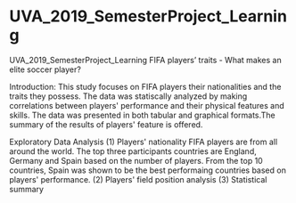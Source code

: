 # UVA_2019_SemesterProject_Learning
UVA_2019_SemesterProject_Learning
FIFA players’ traits  - What makes an elite soccer player?

Introduction:
This study focuses on FIFA players their nationalities and the traits they possess. The data was statiscally analyzed by making correlations between players' performance and their physical features and skills. The data was presented in both tabular and graphical formats.The summary of the results of players' feature is offered.

Exploratory Data Analysis
(1) Players' nationality
FIFA players are from all around the world. The top three participants countries are England, Germany and Spain based on the number of players. From the top 10 countries, Spain was shown to be the best performaing countries based on players' performance. 
(2) Players' field position analysis
(3) Statistical summary
